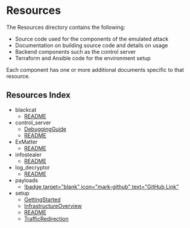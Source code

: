 # Resources

The Resources directory contains the following:

* Source code used for the components of the emulated attack
* Documentation on building source code and details on usage
* Backend components such as the control server
* Terraform and Ansible code for the environment setup

Each component has one or more additional documents specific to that resource.

## Resources Index

* blackcat
  * [README](./blackcat/README.md)
* control_server
  * [DebuggingGuide](./control_server/DebuggingGuide.md)
  * [README](./control_server/README.md)
* ExMatter
  * [README](./ExMatter/README.md)
* infostealer
  * [README](./infostealer/README.md)
* log_decryptor
  * [README](./log_decryptor/README.md)
* payloads
  * [!badge target="blank" icon="mark-github" text="GitHub Link"](https://github.com/attackevals/ael/tree/49516eb0eb51c7b8f3c2851d612ea5c5467ff2bb/ManagedServices/alphv_blackcat/Resources/payloads/alternative_payloads)
* setup
  * [GettingStarted](./setup/GettingStarted.md)
  * [InfrastructureOverview](./setup/InfrastructureOverview.md)
  * [README](./setup/README.md)
  * [TrafficRedirection](./setup/TrafficRedirection.md)
